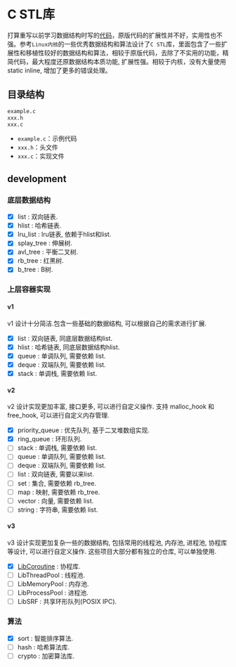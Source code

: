 # C STL库

打算重写以前学习数据结构时写的[代码](https://jelasin.github.io/2025/01/03/%E6%95%B0%E6%8D%AE%E7%BB%93%E6%9E%84%E5%8F%8A%E7%AE%97%E6%B3%95/)，原版代码的扩展性并不好，实用性也不强。参考`Linux内核`的一些优秀数据结构和算法设计了`C STL`库，里面包含了一些扩展性和移植性较好的数据结构和算法，相较于原版代码，去除了不实用的功能，精简代码，最大程度还原数据结构本质功能, 扩展性强。相较于内核，没有大量使用static inline, 增加了更多的错误处理。

## 目录结构

```sh
example.c
xxx.h
xxx.c
```

- `example.c`：示例代码
- `xxx.h`：头文件
- `xxx.c`：实现文件

## development

### 底层数据结构

- [x] list : 双向链表.
- [x] hlist : 哈希链表.
- [x] lru_list : lru链表, 依赖于hlist和list.
- [x] splay_tree : 伸展树.
- [x] avl_tree : 平衡二叉树.
- [x] rb_tree : 红黑树.
- [x] b_tree : B树.

### 上层容器实现

#### v1

v1 设计十分简洁.包含一些基础的数据结构, 可以根据自己的需求进行扩展.

- [x] list : 双向链表, 同底层数据结构list.
- [x] hlist : 哈希链表, 同底层数据结构hlist.
- [x] queue : 单调队列, 需要依赖 list.
- [x] deque : 双端队列, 需要依赖 list.
- [x] stack : 单调栈, 需要依赖 list.

#### v2

v2 设计实现更加丰富, 接口更多, 可以进行自定义操作.
支持 malloc_hook 和 free_hook, 可以进行自定义内存管理.

- [x] priority_queue : 优先队列, 基于二叉堆数组实现.
- [x] ring_queue : 环形队列.
- [ ] stack : 单调栈, 需要依赖 list.
- [ ] queue : 单调队列, 需要依赖 list.
- [ ] deque : 双端队列, 需要依赖 list.
- [ ] list : 双向链表, 需要以来list.
- [ ] set : 集合, 需要依赖 rb_tree.
- [ ] map : 映射, 需要依赖 rb_tree.
- [ ] vector : 向量, 需要依赖 list.
- [ ] string : 字符串, 需要依赖 list.

#### v3

v3 设计实现更加复杂一些的数据结构, 包括常用的线程池, 内存池,  进程池, 协程库等设计, 可以进行自定义操作.
这些项目大部分都有独立的仓库, 可以单独使用.

- [x] [LibCoroutine](https://github.com/jelasin/LibCoroutine) : 协程库.
- [ ] LibThreadPool : 线程池.
- [ ] LibMemoryPool : 内存池.
- [ ] LibProcessPool : 进程池.
- [ ] LibSRF : 共享环形队列(POSIX IPC).

### 算法

- [x] sort : 智能排序算法.
- [ ] hash : 哈希算法库.
- [ ] crypto : 加密算法库.
